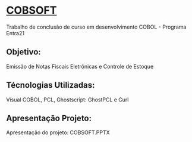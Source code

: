 # [COBSOFT][]

Trabalho de conclusão de curso em desenvolvimento COBOL - Programa Entra21

## Objetivo: 

Emissão de Notas Fiscais Eletrônicas e Controle de Estoque

## Técnologias Utilizadas: 

Visual COBOL, PCL, Ghostscript: GhostPCL e Curl

## Apresentação Projeto: 

Apresentação do projeto: COBSOFT.PPTX

[COBSOFT]: https://drive.google.com/open?id=1cviHFDJWy9yRBPjS2N1fP0hdCA5rTlY0
